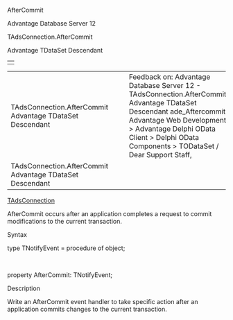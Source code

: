 AfterCommit




Advantage Database Server 12  

TAdsConnection.AfterCommit

Advantage TDataSet Descendant

|  |
| --- |
|  |

|  |  |  |  |  |
| --- | --- | --- | --- | --- |
| TAdsConnection.AfterCommit  Advantage TDataSet Descendant |  |  | Feedback on: Advantage Database Server 12 - TAdsConnection.AfterCommit Advantage TDataSet Descendant ade\_Aftercommit Advantage Web Development > Advantage Delphi OData Client > Delphi OData Components > TODataSet / Dear Support Staff, |  |
| TAdsConnection.AfterCommit  Advantage TDataSet Descendant |  |  |  |  |

[TAdsConnection](ade_tadsconnection_7.htm)

AfterCommit occurs after an application completes a request to commit modifications to the current transaction.

Syntax

type TNotifyEvent = procedure of object;

 

property AfterCommit: TNotifyEvent;

Description

Write an AfterCommit event handler to take specific action after an application commits changes to the current transaction.